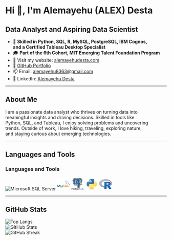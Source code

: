 # Hi 👋, I'm Alemayehu (ALEX) Desta

## Data Analyst and Aspiring Data Scientist  

- 🌱 **Skilled in Python, SQL, R, MySQL, PostgreSQL, IBM Cognos,**  
  **and a Certified Tableau Desktop Specialist**
- 🎓 **Part of the 6th Cohort, MIT Emerging Talent Foundation Program**
- 📝 Visit my website: [alemayehudesta.com](https://alemayehudesta.com)  
- 📝 [GitHub Portfolio](https://github.com/Alemayehu-Desta/Alemayehu-Desta.github.io)  
- 📫 Email: [alemayehu8363@gmail.com](mailto:alemayehu8363@gmail.com)  
- 🔗 LinkedIn: [Alemayehu Desta](https://www.linkedin.com/in/alemayehu-desta/)

---

## About Me  

I am a passionate data analyst who thrives on turning data into  
meaningful insights and driving decisions. Skilled in tools like  
Python, SQL, and Tableau, I enjoy solving problems and uncovering  
trends. Outside of work, I love hiking, traveling, exploring nature,  
and staying curious about emerging technologies.

---

## Languages and Tools  

### Languages and Tools

<p align="left">
  <img src="https://www.svgrepo.com/show/303229/microsoft-sql-server-logo.svg" alt="Microsoft SQL Server" width="40" height="40"/>
  <img src="https://raw.githubusercontent.com/devicons/devicon/master/icons/mysql/mysql-original-wordmark.svg" alt="MySQL" width="40" height="40"/>
  <img src="https://raw.githubusercontent.com/devicons/devicon/master/icons/postgresql/postgresql-original-wordmark.svg" alt="PostgreSQL" width="40" height="40"/>
  <img src="https://raw.githubusercontent.com/devicons/devicon/master/icons/python/python-original.svg" alt="Python" width="40" height="40"/>
  <img src="https://raw.githubusercontent.com/devicons/devicon/master/icons/r/r-original.svg" alt="R" width="40" height="40"/>
</p>


---

## GitHub Stats  

![Top Langs](https://github-readme-stats.vercel.app/api/top-langs?username=alemayehu-desta&show_icons=true&locale=en&layout=compact)  
![GitHub Stats](https://github-readme-stats.vercel.app/api?username=alemayehu-desta&show_icons=true&locale=en)  
![GitHub Streak](https://github-readme-streak-stats.herokuapp.com/?user=alemayehu-desta)
